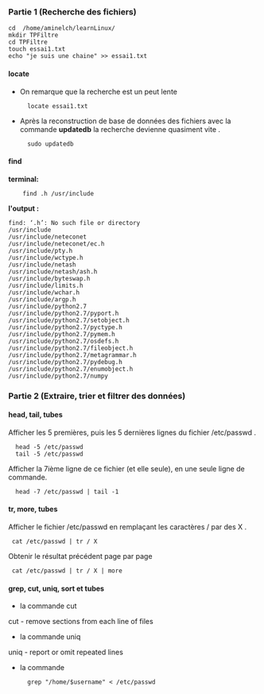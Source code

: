 ### Partie 1 (Recherche des fichiers)

	cd  /home/aminelch/learnLinux/
	mkdir TPFiltre
	cd TPFiltre
	touch essai1.txt 
	echo "je suis une chaine" >> essai1.txt

#### locate

- On remarque que la recherche est un peut lente
		
		locate essai1.txt

- Après la reconstruction de base de données des fichiers avec la commande **updatedb** la recherche devienne quasiment vite .

		sudo updatedb

#### find
**terminal:**

	    find .h /usr/include

**l'output :**
	
	 
	find: ‘.h’: No such file or directory
	/usr/include
	/usr/include/neteconet
	/usr/include/neteconet/ec.h
	/usr/include/pty.h
	/usr/include/wctype.h
	/usr/include/netash
	/usr/include/netash/ash.h
	/usr/include/byteswap.h
	/usr/include/limits.h
	/usr/include/wchar.h
	/usr/include/argp.h
	/usr/include/python2.7
	/usr/include/python2.7/pyport.h
	/usr/include/python2.7/setobject.h
	/usr/include/python2.7/pyctype.h
	/usr/include/python2.7/pymem.h
	/usr/include/python2.7/osdefs.h
	/usr/include/python2.7/fileobject.h
	/usr/include/python2.7/metagrammar.h
	/usr/include/python2.7/pydebug.h
	/usr/include/python2.7/enumobject.h
	/usr/include/python2.7/numpy
	
### Partie 2 (Extraire, trier et filtrer des données) 

#### head, tail, tubes
Afficher les 5 premières, puis les 5 dernières lignes du fichier /etc/passwd .
 
	  head -5 /etc/passwd
	  tail -5 /etc/passwd	
	  


 Afficher la 7ième ligne de ce fichier (et elle seule), en une seule ligne de commande.
	  
	  head -7 /etc/passwd | tail -1

#### tr, more, tubes
Afficher le fichier /etc/passwd en remplaçant les caractères / par des X .

 
	 cat /etc/passwd | tr / X

Obtenir le résultat précédent page par page
	 
	 cat /etc/passwd | tr / X | more



#### grep, cut, uniq, sort et tubes

- la commande cut 
 
 cut - remove sections from each line of files
 
- la commande uniq

 uniq - report or omit repeated lines

- la commande

		grep "/home/$username" < /etc/passwd

